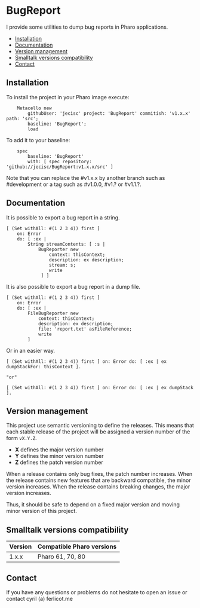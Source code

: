 # BugReport

I provide some utilities to dump bug reports in Pharo applications.

- [Installation](#installation)
- [Documentation](#documentation)
- [Version management](#version-management)
- [Smalltalk versions compatibility](#smalltalk-versions-compatibility)
- [Contact](#contact)

## Installation

To install the project in your Pharo image execute:

```Smalltalk
    Metacello new
    	githubUser: 'jecisc' project: 'BugReport' commitish: 'v1.x.x' path: 'src';
    	baseline: 'BugReport';
    	load
```

To add it to your baseline:

```Smalltalk
    spec
    	baseline: 'BugReport'
    	with: [ spec repository: 'github://jecisc/BugReport:v1.x.x/src' ]
```

Note that you can replace the #v1.x.x by another branch such as #development or a tag such as #v1.0.0, #v1.? or #v1.1.?.


## Documentation

It is possible to export a bug report in a string.

```Smalltalk
[ (Set withAll: #(1 2 3 4)) first ]
	on: Error
	do: [ :ex |
		String streamContents: [ :s | 
			BugReporter new
				context: thisContext;
				description: ex description;
				stream: s;
				write
			 ] ]
```

It is also possible to export a bug report in a dump file.

```Smalltalk
[ (Set withAll: #(1 2 3 4)) first ]
	on: Error
	do: [ :ex |
		FileBugReporter new
			context: thisContext;
			description: ex description;
			file: 'report.txt' asFileReference;
			write
		]
```

Or in an easier way.

```Smalltalk
[ (Set withAll: #(1 2 3 4)) first ] on: Error do: [ :ex | ex dumpStackFor: thisContext ].

"or"

[ (Set withAll: #(1 2 3 4)) first ] on: Error do: [ :ex | ex dumpStack ].
```

## Version management 

This project use semantic versioning to define the releases. This means that each stable release of the project will be assigned a version number of the form `vX.Y.Z`. 

- **X** defines the major version number
- **Y** defines the minor version number 
- **Z** defines the patch version number

When a release contains only bug fixes, the patch number increases. When the release contains new features that are backward compatible, the minor version increases. When the release contains breaking changes, the major version increases. 

Thus, it should be safe to depend on a fixed major version and moving minor version of this project.

## Smalltalk versions compatibility

| Version 	| Compatible Pharo versions 		|
|-------------	|---------------------------	|
| 1.x.x       	| Pharo 61, 70, 80				|

## Contact

If you have any questions or problems do not hesitate to open an issue or contact cyril (a) ferlicot.me 

